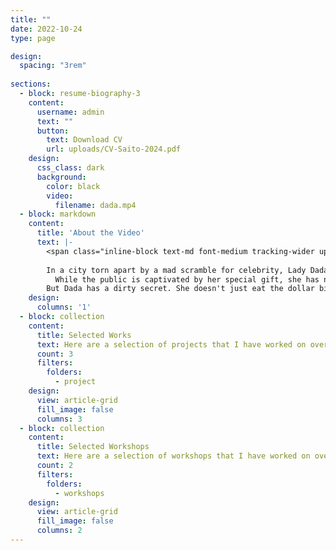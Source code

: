 ```yaml
---
title: ""
date: 2022-10-24
type: page

design:
  spacing: "3rem"
      
sections:
  - block: resume-biography-3
    content:
      username: admin
      text: ""
      button:
        text: Download CV
        url: uploads/CV-Saito-2024.pdf
    design:
      css_class: dark
      background:
        color: black
        video:
          filename: dada.mp4
  - block: markdown
    content:
      title: 'About the Video'
      text: |-
        <span class="inline-block text-md font-medium tracking-wider uppercase mt-0 text-primary-700 dark:text-primary-300">A PIECE OF DADA (2018)</span> <br>
        
        In a city torn apart by a mad scramble for celebrity, Lady Dada seemingly has it all. The enigmatic performance artist lures her audience by ingesting vast amounts of money in her spectacular shows promising fame and unbound pleasure.<br>
          While the public is captivated by her special gift, she has no bigger fan than Madame Gram - a glamorous but unhinged opera tycoon who is hell-bent on convincing Dada to be the star of her 'Popera'.<br><br>
        But Dada has a dirty secret. She doesn't just eat the dollar bills - she shits them, too. Via the underground sewer system, her faeces are funding an avant-garde revolution that will topple the Opera regime once and for all. Or so she thinks... 
    design:
      columns: '1'
  - block: collection
    content:
      title: Selected Works
      text: Here are a selection of projects that I have worked on over the years.
      count: 3
      filters:
        folders:
          - project
    design:
      view: article-grid
      fill_image: false
      columns: 3
  - block: collection
    content:
      title: Selected Workshops
      text: Here are a selection of workshops that I have worked on over the years.
      count: 2
      filters:
        folders:
          - workshops
    design:
      view: article-grid
      fill_image: false
      columns: 2
---
```

